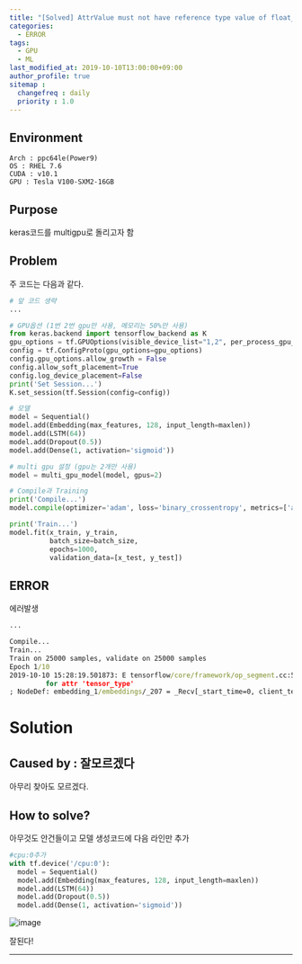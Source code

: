 ```yaml
---
title: "[Solved] AttrValue must not have reference type value of float_ref for attr 'tensor_type'"
categories: 
  - ERROR
tags:
  - GPU
  - ML
last_modified_at: 2019-10-10T13:00:00+09:00
author_profile: true
sitemap :
  changefreq : daily
  priority : 1.0
---
```



## Environment
`Arch : ppc64le(Power9)`   
`OS : RHEL 7.6`   
`CUDA : v10.1`   
`GPU : Tesla V100-SXM2-16GB`

## Purpose
keras코드를 multigpu로 돌리고자 함

## Problem

주 코드는 다음과 같다.  
~~~python
# 앞 코드 생략
...

# GPU옵션 (1번 2번 gpu만 사용, 메모리는 50%만 사용)
from keras.backend import tensorflow_backend as K
gpu_options = tf.GPUOptions(visible_device_list="1,2", per_process_gpu_memory_fraction=0.5)
config = tf.ConfigProto(gpu_options=gpu_options)
config.gpu_options.allow_growth = False
config.allow_soft_placement=True
config.log_device_placement=False
print('Set Session...')
K.set_session(tf.Session(config=config))

# 모델
model = Sequential()
model.add(Embedding(max_features, 128, input_length=maxlen))
model.add(LSTM(64))
model.add(Dropout(0.5))
model.add(Dense(1, activation='sigmoid'))

# multi gpu 설정 (gpu는 2개만 사용)
model = multi_gpu_model(model, gpus=2)

# Compile과 Training
print('Compile...')
model.compile(optimizer='adam', loss='binary_crossentropy', metrics=['accuracy'])

print('Train...')
model.fit(x_train, y_train,
          batch_size=batch_size,
          epochs=1000,
          validation_data=[x_test, y_test])

~~~  


## ERROR

에러발생
~~~cmd
...

Compile...
Train...
Train on 25000 samples, validate on 25000 samples
Epoch 1/10
2019-10-10 15:28:19.501873: E tensorflow/core/framework/op_segment.cc:53] Create kernel failed: Invalid argument: AttrValue must not have reference type value of float_ref
         for attr 'tensor_type'
; NodeDef: embedding_1/embeddings/_207 = _Recv[_start_time=0, client_terminated=false, recv_device="/job:localhost/replica:0/task:0/device:GPU:1", send_device="/job:localhost/replica:0/task:0/device:GPU:0", send_device_incarnation=1, tensor_name="edge_1153_embedding_1/embeddings", tensor_type=DT_FLOAT_REF, _device="/job:localhost/replica:0/task:0/device:GPU:1"](^training/Adam/sub_4/_209); Op<name=_Recv; signature= -> tensor:tensor_type; attr=tensor_type:type; attr=tensor_name:string; attr=send_device:string; attr=send_device_incarnation:int; attr=recv_device:string; attr=client_terminated:bool,default=false; is_stateful=true>
~~~

# Solution

## Caused by : 잘모르겠다
아무리 찾아도 모르겠다.  

## How to solve?
아무것도 안건들이고 모델 생성코드에 다음 라인만 추가  

~~~python
#cpu:0추가
with tf.device('/cpu:0'):
  model = Sequential()
  model.add(Embedding(max_features, 128, input_length=maxlen))
  model.add(LSTM(64))
  model.add(Dropout(0.5))
  model.add(Dense(1, activation='sigmoid'))
~~~

![image](https://user-images.githubusercontent.com/15958325/66548881-12c74780-eb7d-11e9-85dd-73db2926c80b.png)  

잘된다!  

----
